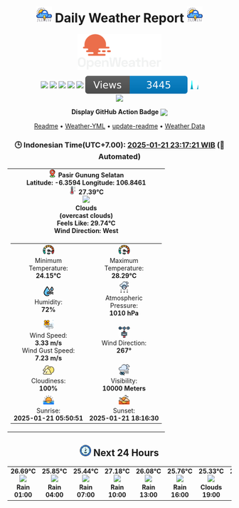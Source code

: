 # <h1 align='center'><img height='35' src='images/cloud.png'> Daily Weather Report <img height='35' src='images/cloud.png'></h1>
<p align=center><img align=center height='80' src=images/logo_white_cropped.png></p>

<p align="center"><a href="https://github.com/Julius-Ulee/Daily-Weather-Report/graphs/contributors"><img align="center" src="https://img.shields.io/github/contributors/Julius-Ulee/Daily-Weather-Report"></a> <a href="https://github.com/Julius-Ulee/Daily-Weather-Report/issues"><img align="center" src="https://img.shields.io/github/issues/Julius-Ulee/Daily-Weather-Report"></a> <a href="https://github.com/Julius-Ulee/Daily-Weather-Report/pulls"><img align="center" src="https://img.shields.io/badge/PRs-welcome-brightgreen.svg?style=shields"></a> <a href="https://github.com/Julius-Ulee/Daily-Weather-Report/pulls"><img align="center" src="https://img.shields.io/github/issues-pr/Julius-Ulee/Daily-Weather-Report"></a> <a href="https://github.com/Julius-Ulee/Daily-Weather-Report/commits/main/"><img align="center" src="https://img.shields.io/github/commit-activity/m/Julius-Ulee/Daily-Weather-Report"></a> <img align="center" src="https://github.com/Julius-Ulee/github-profile-views-counter/blob/master/svg/736731255/badge.svg"> <img height='20' align="center" src="https://github.com/Julius-Ulee/github-profile-views-counter/blob/master/graph/736731255/small/week.png"><br><a href="https://github.com/Julius-Ulee/Daily-Weather-Report"><img align="center" src="https://img.shields.io/maintenance/yes/2024"></a></p>
<p align="center"><b>Display GitHub Action Badge</b> <a href="https://github.com/Julius-Ulee/Daily-Weather-Report/actions/workflows/weather.yml"><img align="center" src="https://github.com/Julius-Ulee/Daily-Weather-Report/actions/workflows/weather.yml/badge.svg"></a></p>
<p align="center"><a href="https://github.com/Julius-Ulee/Daily-Weather-Report/blob/main/README.md">Readme</a> • <a href="https://github.com/Julius-Ulee/Daily-Weather-Report/blob/main/.github/workflows/weather.yml">Weather-YML</a> • <a href="https://github.com/Julius-Ulee/Daily-Weather-Report/blob/main/scripts/update_readme.sh">update-readme</a> • <a href="https://github.com/Julius-Ulee/Daily-Weather-Report/blob/main/weather.json">Weather Data</a></p>
<h3 align='center'>🕒 Indonesian Time(UTC+7.00): <u>2025-01-21 23:17:21 WIB</u> (🤖Automated)</h3>

<table align='center'>
<tr>
<td align='center'><img src='images/placeholder.png' height='18'> <b>Pasir Gunung Selatan</b><br><b>Latitude: -6.3594 Longitude: 106.8461</b><br><img src='images/thermometer.png' height='18'> <b>27.39°C</b><br><img src='https://openweathermap.org/img/w/04n.png' height='50'><br><b>Clouds</b><br><b>(overcast clouds)</b><br><b>Feels Like: 29.74°C<br><b>Wind Direction: West</b></b></td>
</tr>
<td>
<table>
<tr>


</tr>
<tr>
<td align='center'><img src='images/fast.png' height='25'><br>Minimum<br>Temperature:<br><b>24.15°C</b></td>
<td align='center'><img src='images/fast.png' height='25'><br>Maximum<br>Temperature:<br><b>28.29°C</b></td>
</tr>
<tr>
<td align='center'><img src='images/humidity.png' height='25'><br>Humidity:<br><b>72%</b></td>
<td align='center'><img src='images/atmospheric.png' height='25'><br>Atmospheric<br>Pressure:<br><b>1010 hPa</b></td>
</tr>
<tr>
<td align='center'><img src='images/air-flow.png' height='25'><br>Wind Speed:<br><b>3.33 m/s</b><br>Wind Gust Speed:<br><b>7.23 m/s</b></td>
<td align='center'><img src='images/anemometer.png' height='25'><br>Wind Direction:<br><b>267°</b></td>
</tr>
<tr>
<td align='center'><img src='images/cloudy.png' height='25'><br>Cloudiness:<br><b>100%</b></td>
<td align='center'><img src='images/low-visibility.png' height='25'><br>Visibility:<br><b>10000 Meters</b></td>
</tr>
<tr>
<td align='center'><img src='images/sunrise.png' height='25'><br>Sunrise:<br><b>2025-01-21 05:50:51</b></td>
<td align='center'><img src='images/sunsets.png' height='25'><br>Sunset:<br><b>2025-01-21 18:16:30</b></td>
</tr>
</table>
</table>
<h2 align=center><img src=images/clock.png height=25> Next 24 Hours</h2>
<table align=center>
<tr>
<td align=center><b>26.69°C</b><br><img src='https://openweathermap.org/img/w/10n.png' height='50'><br><b>Rain</b><br><b>01:00</b></td>
<td align=center><b>25.85°C</b><br><img src='https://openweathermap.org/img/w/10n.png' height='50'><br><b>Rain</b><br><b>04:00</b></td>
<td align=center><b>25.44°C</b><br><img src='https://openweathermap.org/img/w/10d.png' height='50'><br><b>Rain</b><br><b>07:00</b></td>
<td align=center><b>27.18°C</b><br><img src='https://openweathermap.org/img/w/10d.png' height='50'><br><b>Rain</b><br><b>10:00</b></td>
<td align=center><b>26.08°C</b><br><img src='https://openweathermap.org/img/w/10d.png' height='50'><br><b>Rain</b><br><b>13:00</b></td>
<td align=center><b>25.76°C</b><br><img src='https://openweathermap.org/img/w/10d.png' height='50'><br><b>Rain</b><br><b>16:00</b></td>
<td align=center><b>25.33°C</b><br><img src='https://openweathermap.org/img/w/04n.png' height='50'><br><b>Clouds</b><br><b>19:00</b></td>
<td align=center><b>25.15°C</b><br><img src='https://openweathermap.org/img/w/04n.png' height='50'><br><b>Clouds</b><br><b>22:00</b></td>
</tr>
</table>
